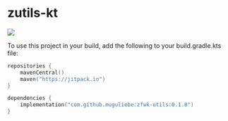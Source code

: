 # zutils-kt

[![](https://jitpack.io/v/muguliebe/zfwk-utils.svg)](https://jitpack.io/#muguliebe/zfwk-utils)


To use this project in your build, add the following to your build.gradle.kts file:

```kotlin
repositories {
    mavenCentral()
    maven("https://jitpack.io")
}

dependencies {
    implementation("com.github.muguliebe:zfwk-utils:0.1.0")
}
